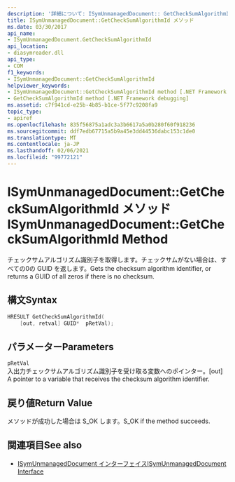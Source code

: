 ```yaml
---
description: '詳細について: ISymUnmanagedDocument:: GetCheckSumAlgorithmId メソッド'
title: ISymUnmanagedDocument::GetCheckSumAlgorithmId メソッド
ms.date: 03/30/2017
api_name:
- ISymUnmanagedDocument.GetCheckSumAlgorithmId
api_location:
- diasymreader.dll
api_type:
- COM
f1_keywords:
- ISymUnmanagedDocument::GetCheckSumAlgorithmId
helpviewer_keywords:
- ISymUnmanagedDocument::GetCheckSumAlgorithmId method [.NET Framework debugging]
- GetCheckSumAlgorithmId method [.NET Framework debugging]
ms.assetid: c7f941cd-e25b-4b85-b1ce-5f77c9208fa9
topic_type:
- apiref
ms.openlocfilehash: 835f56875a1adc3a3b6617a5a0b280f60f918236
ms.sourcegitcommit: ddf7edb67715a5b9a45e3dd44536dabc153c1de0
ms.translationtype: MT
ms.contentlocale: ja-JP
ms.lasthandoff: 02/06/2021
ms.locfileid: "99772121"
---
```

# <a name="isymunmanageddocumentgetchecksumalgorithmid-method"></a><span data-ttu-id="55c7b-103">ISymUnmanagedDocument::GetCheckSumAlgorithmId メソッド</span><span class="sxs-lookup"><span data-stu-id="55c7b-103">ISymUnmanagedDocument::GetCheckSumAlgorithmId Method</span></span>

<span data-ttu-id="55c7b-104">チェックサムアルゴリズム識別子を取得します。チェックサムがない場合は、すべての0の GUID を返します。</span><span class="sxs-lookup"><span data-stu-id="55c7b-104">Gets the checksum algorithm identifier, or returns a GUID of all zeros if there is no checksum.</span></span>  
  
## <a name="syntax"></a><span data-ttu-id="55c7b-105">構文</span><span class="sxs-lookup"><span data-stu-id="55c7b-105">Syntax</span></span>  
  
```cpp  
HRESULT GetCheckSumAlgorithmId(  
    [out, retval] GUID*  pRetVal);  
```  
  
## <a name="parameters"></a><span data-ttu-id="55c7b-106">パラメーター</span><span class="sxs-lookup"><span data-stu-id="55c7b-106">Parameters</span></span>  

 `pRetVal`  
 <span data-ttu-id="55c7b-107">入出力チェックサムアルゴリズム識別子を受け取る変数へのポインター。</span><span class="sxs-lookup"><span data-stu-id="55c7b-107">[out] A pointer to a variable that receives the checksum algorithm identifier.</span></span>  
  
## <a name="return-value"></a><span data-ttu-id="55c7b-108">戻り値</span><span class="sxs-lookup"><span data-stu-id="55c7b-108">Return Value</span></span>  

 <span data-ttu-id="55c7b-109">メソッドが成功した場合は S_OK します。</span><span class="sxs-lookup"><span data-stu-id="55c7b-109">S_OK if the method succeeds.</span></span>  
  
## <a name="see-also"></a><span data-ttu-id="55c7b-110">関連項目</span><span class="sxs-lookup"><span data-stu-id="55c7b-110">See also</span></span>

- [<span data-ttu-id="55c7b-111">ISymUnmanagedDocument インターフェイス</span><span class="sxs-lookup"><span data-stu-id="55c7b-111">ISymUnmanagedDocument Interface</span></span>](isymunmanageddocument-interface.md)

